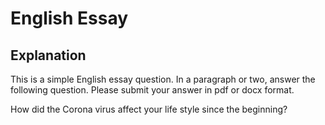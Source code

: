 # English Essay

## Explanation

This is a simple English essay question. In a paragraph or two, answer the following question. Please submit your answer in pdf or docx format.

How did the Corona virus affect your life style since the beginning?
